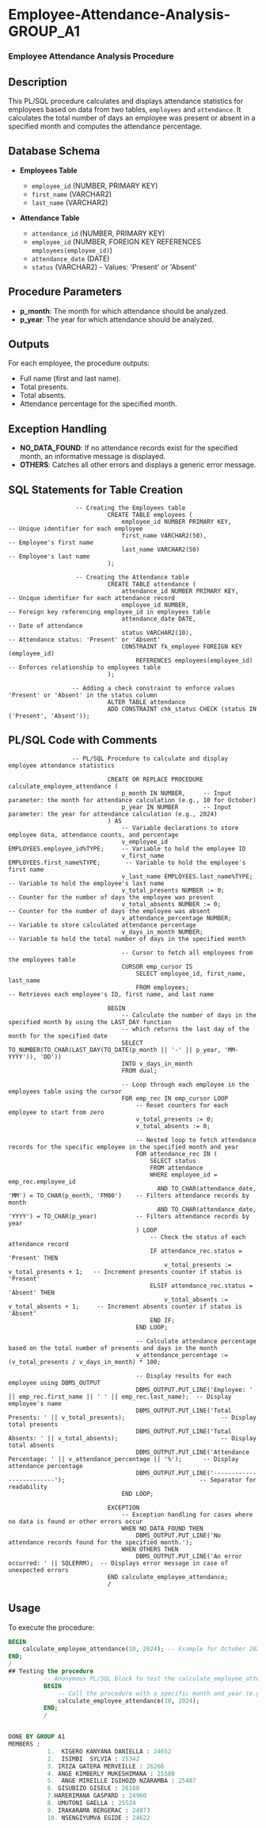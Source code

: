 # Employee-Attendance-Analysis-GROUP_A1

### Employee Attendance Analysis Procedure

## Description
This PL/SQL procedure calculates and displays attendance statistics for employees based on data from two tables, `employees` and `attendance`. It calculates the total number of days an employee was present or absent in a specified month and computes the attendance percentage.

## Database Schema
- **Employees Table**
  - `employee_id` (NUMBER, PRIMARY KEY)
  - `first_name` (VARCHAR2)
  - `last_name` (VARCHAR2)
  
- **Attendance Table**
  - `attendance_id` (NUMBER, PRIMARY KEY)
  - `employee_id` (NUMBER, FOREIGN KEY REFERENCES `employees(employee_id)`)
  - `attendance_date` (DATE)
  - `status` (VARCHAR2) - Values: 'Present' or 'Absent'

## Procedure Parameters
- **p_month**: The month for which attendance should be analyzed.
- **p_year**: The year for which attendance should be analyzed.

## Outputs
For each employee, the procedure outputs:
- Full name (first and last name).
- Total presents.
- Total absents.
- Attendance percentage for the specified month.

## Exception Handling
- **NO_DATA_FOUND**: If no attendance records exist for the specified month, an informative message is displayed.
- **OTHERS**: Catches all other errors and displays a generic error message.
## SQL Statements for Table Creation
                       -- Creating the Employees table
                                CREATE TABLE employees (
                                    employee_id NUMBER PRIMARY KEY,            -- Unique identifier for each employee
                                    first_name VARCHAR2(50),                   -- Employee's first name
                                    last_name VARCHAR2(50)                     -- Employee's last name
                                );
                                
                       -- Creating the Attendance table
                                CREATE TABLE attendance (
                                    attendance_id NUMBER PRIMARY KEY,            -- Unique identifier for each attendance record
                                    employee_id NUMBER,                          -- Foreign key referencing employee_id in employees table
                                    attendance_date DATE,                        -- Date of attendance
                                    status VARCHAR2(10),                         -- Attendance status: 'Present' or 'Absent'
                                    CONSTRAINT fk_employee FOREIGN KEY (employee_id) 
                                        REFERENCES employees(employee_id)        -- Enforces relationship to employees table
                                );
                                
                      -- Adding a check constraint to enforce values 'Present' or 'Absent' in the status column
                                ALTER TABLE attendance
                                ADD CONSTRAINT chk_status CHECK (status IN ('Present', 'Absent'));

## PL/SQL Code with Comments

                      -- PL/SQL Procedure to calculate and display employee attendance statistics
                                
                                CREATE OR REPLACE PROCEDURE calculate_employee_attendance (
                                    p_month IN NUMBER,     -- Input parameter: the month for attendance calculation (e.g., 10 for October)
                                    p_year IN NUMBER       -- Input parameter: the year for attendance calculation (e.g., 2024)
                                ) AS
                                    -- Variable declarations to store employee data, attendance counts, and percentage
                                    v_employee_id EMPLOYEES.employee_id%TYPE;     -- Variable to hold the employee ID
                                    v_first_name EMPLOYEES.first_name%TYPE;       -- Variable to hold the employee's first name
                                    v_last_name EMPLOYEES.last_name%TYPE;         -- Variable to hold the employee's last name
                                    v_total_presents NUMBER := 0;                 -- Counter for the number of days the employee was present
                                    v_total_absents NUMBER := 0;                  -- Counter for the number of days the employee was absent
                                    v_attendance_percentage NUMBER;               -- Variable to store calculated attendance percentage
                                    v_days_in_month NUMBER;                       -- Variable to hold the total number of days in the specified month
                                    
                                    -- Cursor to fetch all employees from the employees table
                                    CURSOR emp_cursor IS
                                        SELECT employee_id, first_name, last_name
                                        FROM employees;                           -- Retrieves each employee's ID, first name, and last name
                                
                                BEGIN
                                    -- Calculate the number of days in the specified month by using the LAST_DAY function
                                    -- which returns the last day of the month for the specified date
                                    SELECT TO_NUMBER(TO_CHAR(LAST_DAY(TO_DATE(p_month || '-' || p_year, 'MM-YYYY')), 'DD'))
                                    INTO v_days_in_month
                                    FROM dual;
                                
                                    -- Loop through each employee in the employees table using the cursor
                                    FOR emp_rec IN emp_cursor LOOP
                                        -- Reset counters for each employee to start from zero
                                        v_total_presents := 0;
                                        v_total_absents := 0;
                                
                                        -- Nested loop to fetch attendance records for the specific employee in the specified month and year
                                        FOR attendance_rec IN (
                                            SELECT status
                                            FROM attendance
                                            WHERE employee_id = emp_rec.employee_id
                                              AND TO_CHAR(attendance_date, 'MM') = TO_CHAR(p_month, 'FM00')    -- Filters attendance records by month
                                              AND TO_CHAR(attendance_date, 'YYYY') = TO_CHAR(p_year)           -- Filters attendance records by year
                                        ) LOOP
                                            -- Check the status of each attendance record
                                            IF attendance_rec.status = 'Present' THEN
                                                v_total_presents := v_total_presents + 1;   -- Increment presents counter if status is 'Present'
                                            ELSIF attendance_rec.status = 'Absent' THEN
                                                v_total_absents := v_total_absents + 1;     -- Increment absents counter if status is 'Absent'
                                            END IF;
                                        END LOOP;
                                
                                        -- Calculate attendance percentage based on the total number of presents and days in the month
                                        v_attendance_percentage := (v_total_presents / v_days_in_month) * 100;
                                
                                        -- Display results for each employee using DBMS_OUTPUT
                                        DBMS_OUTPUT.PUT_LINE('Employee: ' || emp_rec.first_name || ' ' || emp_rec.last_name);  -- Display employee's name
                                        DBMS_OUTPUT.PUT_LINE('Total Presents: ' || v_total_presents);                           -- Display total presents
                                        DBMS_OUTPUT.PUT_LINE('Total Absents: ' || v_total_absents);                             -- Display total absents
                                        DBMS_OUTPUT.PUT_LINE('Attendance Percentage: ' || v_attendance_percentage || '%');      -- Display attendance percentage
                                        DBMS_OUTPUT.PUT_LINE('-------------------------');                                      -- Separator for readability
                                    END LOOP;
                                
                                EXCEPTION
                                    -- Exception handling for cases where no data is found or other errors occur
                                    WHEN NO_DATA_FOUND THEN
                                        DBMS_OUTPUT.PUT_LINE('No attendance records found for the specified month.');
                                    WHEN OTHERS THEN
                                        DBMS_OUTPUT.PUT_LINE('An error occurred: ' || SQLERRM);  -- Displays error message in case of unexpected errors
                                END calculate_employee_attendance;
                                /

## Usage
To execute the procedure:
```sql
BEGIN
    calculate_employee_attendance(10, 2024); -- Example for October 2024
END;
/
## Testing the procedure 
          -- Anonymous PL/SQL block to test the calculate_employee_attendance procedure
          BEGIN
              -- Call the procedure with a specific month and year (e.g., October 2024)
              calculate_employee_attendance(10, 2024);
          END;
          /


DONE BY GROUP A1
MEMBERS : 
           1.  KIGERO KANYANA DANIELLA : 24652
           2.  ISIMBI  SYLVIA : 25342
           3. IRIZA GATERA MERVEILLE : 26266
           4. ANGE KIMBERLY MUKESHIMANA : 25580
           5.  ANGE MIREILLE IGIHOZO NZARAMBA : 25487
           6. GISUBIZO GISELE : 26188
           7.HARERIMANA GASPARD : 24960
           8. UMUTONI GAELLA : 25524
           9. IRAKARAMA BERGERAC : 24873
           10. NSENGIYUMVA EGIDE : 24622

